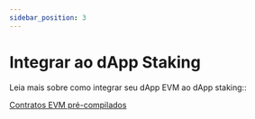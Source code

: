 ```yaml
---
sidebar_position: 3
---
```


# Integrar ao dApp Staking

Leia mais sobre como integrar seu dApp EVM ao dApp staking::

[Contratos EVM pré-compilados](../../evm/)
